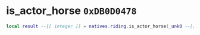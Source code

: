 # is_actor_horse `0xDB0D0478`

```lua
local result --[[ integer ]] = natives.riding.is_actor_horse(_unk0 --[[ integer ]])
```